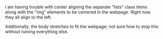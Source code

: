 I am having trouble with center aligning the separate "lists" class items along with the "img" elements to be centered in the webpage. Right now they all align to the left.

Additionally, the body stretches to fit the webpage; not sure how to stop this without ruining everything else.